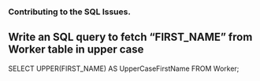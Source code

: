 ### Contributing to the SQL Issues.
## Write an SQL query to fetch “FIRST_NAME” from Worker table in upper case

SELECT UPPER(FIRST_NAME) AS UpperCaseFirstName
FROM Worker;